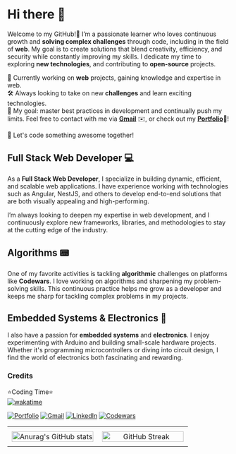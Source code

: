 # Hi there 👋

Welcome to my GitHub!🚀 I’m a passionate learner who loves continuous growth and **solving complex challenges** through code, including in the field of **web**. My goal is to create solutions that blend creativity, efficiency, and security while constantly improving my skills. I dedicate my time to exploring **new technologies**, and contributing to **open-source** projects.

🌱 Currently working on **web** projects, gaining knowledge and expertise in web.<br>
🛠 Always looking to take on new **challenges** and learn exciting technologies.<br>
🎯 My goal: master best practices in development and continually push my limits.
Feel free to contact with me via [**Gmail**](mailto:tarik.dahhane.pro@gmail.com) ✉️, or check out my [**Portfolio**](https://zibounne.github.io/Portfolio/)📘!

🚀 Let's code something awesome together!

## Full Stack Web Developer 💻
As a **Full Stack Web Developer**, I specialize in building dynamic, efficient, and scalable web applications. I have experience working with technologies such as Angular, NestJS, and others to develop end-to-end solutions that are both visually appealing and high-performing.

I’m always looking to deepen my expertise in web development, and I continuously explore new frameworks, libraries, and methodologies to stay at the cutting edge of the industry.

## Algorithms 📟
One of my favorite activities is tackling **algorithmic** challenges on platforms like **Codewars**. I love working on algorithms and sharpening my problem-solving skills. This continuous practice helps me grow as a developer and keeps me sharp for tackling complex problems in my projects.

## Embedded Systems & Electronics 🤖
I also have a passion for **embedded systems** and **electronics**. I enjoy experimenting with Arduino and building small-scale hardware projects. Whether it's programming microcontrollers or diving into circuit design, I find the world of electronics both fascinating and rewarding.

### Credits

⭐Coding Time⭐
<br>
[![wakatime](https://wakatime.com/badge/user/018ee67a-8597-4af3-ab6a-199ac4f20f9d.svg)](https://wakatime.com/@018ee67a-8597-4af3-ab6a-199ac4f20f9d)
<br>

[![Portfolio](https://img.shields.io/badge/Portfolio-%23000000.svg?style=for-the-badge)](https://zibounne.github.io/Portfolio/) [![Gmail](https://img.shields.io/badge/Gmail-D14836?style=for-the-badge&logo=gmail&logoColor=white)](mailto:tarik.dahhane.pro@gmail.com) [![LinkedIn](https://img.shields.io/badge/linkedin-%230077B5.svg?style=for-the-badge&logo=linkedin&logoColor=white)](https://www.linkedin.com/in/tarik-dahhane-0777b3313)  [![Codewars](https://img.shields.io/badge/Codewars-B1361E?style=for-the-badge&logo=codewars&logoColor=grey)](https://www.codewars.com/users/Zibounne)

<table style="width: 100%; border-collapse: collapse;">
  <tr>
    <td style="width: 50%; text-align: center; padding: 10px;">
      <img src="https://github-readme-stats.vercel.app/api?username=Zibounne&show_icons=true&theme=radical" alt="Anurag's GitHub stats" style="width: 100%; max-width: 500px; height: auto;" />
    </td>
    <td style="width: 50%; text-align: center; padding: 10px;">
      <img src="https://github-readme-streak-stats.herokuapp.com/?user=Zibounne&theme=radical" alt="GitHub Streak" style="width: 100%; max-width: 500px; height: auto;" />
    </td>
  </tr>
</table>
